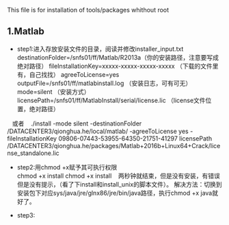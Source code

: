 This file is for installation of tools/packages whithout root



1.Matlab
--------
* step1:进入存放安装文件的目录，阅读并修改installer_input.txt 
    destinationFolder=/snfs01/ff/Matlab/R2013a（你的安装路径，注意要写成绝对路径）
    fileInstallationKey=xxxxx-xxxxx-xxxxx-xxxxx （下载的文件里有，自己找找）
    agreeToLicense=yes 
    outputFile=/snfs01/ff/matlabinstall.log （安装日志，可有可无）
    mode=silent （安装方式）
    licensePath=/snfs01/ff/MatlabInstall/serial/license.lic （license文件位置，绝对路径）
    
    或者
    ./install -mode silent -destinationFolder /DATACENTER3/qionghua.he/local/matlab/ -agreeToLicense yes -fileInstallationKey 09806-07443-53955-64350-21751-41297 licensePath /DATACENTER3/qionghua.he/packages/Matlab+2016b+Linux64+Crack/license_standalone.lic

* step2:用chmod +x赋予其可执行权限  
    chmod +x install
    chmod +x install
    两秒钟就结束，但是没有安装，有错误但是没有提示，（看了下install和install_unix的脚本文件）。
    解决方法：切换到安装包下对应sys/java/jre/glnx86/jre/bin/java路径，执行chmod +x java就好了。
    

* step3:

